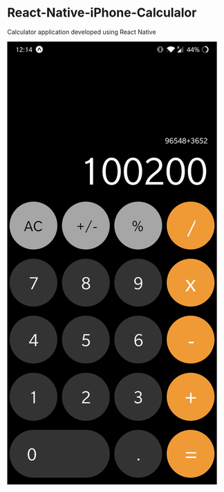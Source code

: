 # React-Native-iPhone-Calculalor
Calculator application developed using React Native

![Calculator](https://github.com/RitwikJadhav/React-Native-iPhone-Calculalor/blob/master/SS-1.jpg)
